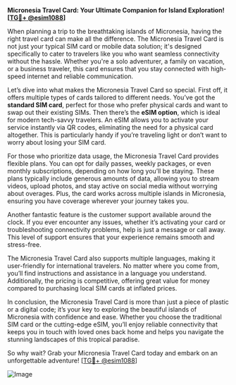 **Micronesia Travel Card: Your Ultimate Companion for Island Exploration! [[TG💪+ @esim1088](https://t.me/s/esim1088)]**

When planning a trip to the breathtaking islands of Micronesia, having the right travel card can make all the difference. The Micronesia Travel Card is not just your typical SIM card or mobile data solution; it's designed specifically to cater to travelers like you who want seamless connectivity without the hassle. Whether you're a solo adventurer, a family on vacation, or a business traveler, this card ensures that you stay connected with high-speed internet and reliable communication.

Let’s dive into what makes the Micronesia Travel Card so special. First off, it offers multiple types of cards tailored to different needs. You’ve got the **standard SIM card**, perfect for those who prefer physical cards and want to swap out their existing SIMs. Then there’s the **eSIM option**, which is ideal for modern tech-savvy travelers. An eSIM allows you to activate your service instantly via QR codes, eliminating the need for a physical card altogether. This is particularly handy if you’re traveling light or don’t want to worry about losing your SIM card.

For those who prioritize data usage, the Micronesia Travel Card provides flexible plans. You can opt for daily passes, weekly packages, or even monthly subscriptions, depending on how long you’ll be staying. These plans typically include generous amounts of data, allowing you to stream videos, upload photos, and stay active on social media without worrying about overages. Plus, the card works across multiple islands in Micronesia, ensuring you have coverage wherever your journey takes you.

Another fantastic feature is the customer support available around the clock. If you ever encounter any issues, whether it’s activating your card or troubleshooting connectivity problems, help is just a message or call away. This level of support ensures that your experience remains smooth and stress-free.

The Micronesia Travel Card also supports multiple languages, making it user-friendly for international travelers. No matter where you come from, you’ll find instructions and assistance in a language you understand. Additionally, the pricing is competitive, offering great value for money compared to purchasing local SIM cards at inflated prices.

In conclusion, the Micronesia Travel Card is more than just a piece of plastic or a digital code; it’s your key to exploring the beautiful islands of Micronesia with confidence and ease. Whether you choose the traditional SIM card or the cutting-edge eSIM, you’ll enjoy reliable connectivity that keeps you in touch with loved ones back home and helps you navigate the stunning landscapes of this tropical paradise.

So why wait? Grab your Micronesia Travel Card today and embark on an unforgettable adventure! [[TG💪+ @esim1088](https://t.me/s/esim1088)]

![Image](https://i.postimg.cc/Y0z9fWf4/image.png)